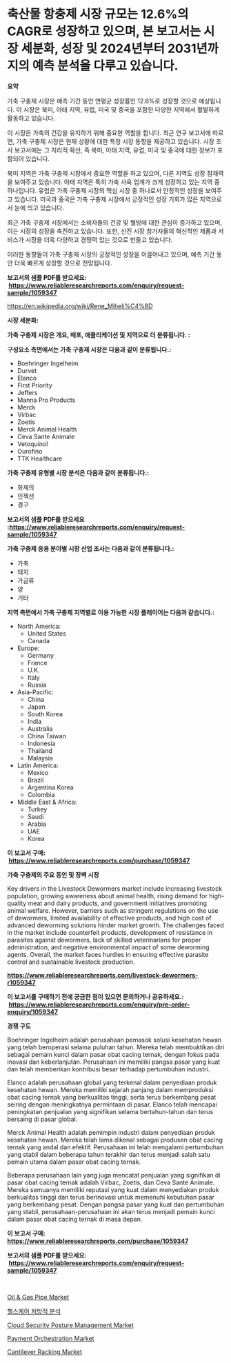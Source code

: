 <p><h1>축산물 항충제 시장 규모는 12.6%의 CAGR로 성장하고 있으며, 본 보고서는 시장 세분화, 성장 및 2024년부터 2031년까지의 예측 분석을 다루고 있습니다.</h1></p><p><strong>요약</strong></p>
<p><p>가축 구충제 시장은 예측 기간 동안 연평균 성장률인 12.6%로 성장할 것으로 예상됩니다. 이 시장은 북미, 아태 지역, 유럽, 미국 및 중국을 포함한 다양한 지역에서 활발하게 활동하고 있습니다.</p><p>이 시장은 가축의 건강을 유지하기 위해 중요한 역할을 합니다. 최근 연구 보고서에 따르면, 가축 구충제 시장은 현재 상황에 대한 특정 시장 동향을 제공하고 있습니다. 시장 조사 보고서에는 그 지리적 확산, 즉 북미, 아태 지역, 유럽, 미국 및 중국에 대한 정보가 포함되어 있습니다.</p><p>북미 지역은 가축 구충제 시장에서 중요한 역할을 하고 있으며, 다른 지역도 성장 잠재력을 보여주고 있습니다. 아태 지역은 특히 가축 사육 업계가 크게 성장하고 있는 지역 중 하나입니다. 유럽은 가축 구충제 시장의 핵심 시장 중 하나로서 안정적인 성장을 보여주고 있습니다. 미국과 중국은 가축 구충제 시장에서 긍정적인 성장 기회가 많은 지역으로서 눈에 띄고 있습니다.</p><p>최근 가축 구충제 시장에서는 소비자들의 건강 및 웰빙에 대한 관심이 증가하고 있으며, 이는 시장의 성장을 촉진하고 있습니다. 또한, 신진 시장 참가자들의 혁신적인 제품과 서비스가 시장을 더욱 다양하고 경쟁력 있는 것으로 만들고 있습니다.</p><p>이러한 동향들이 가축 구충제 시장의 긍정적인 성장을 이끌어내고 있으며, 예측 기간 동안 더욱 빠르게 성장할 것으로 전망됩니다.</p></p>
<p><strong>보고서의 샘플 PDF를 받으세요: &nbsp;<a href="https://www.reliableresearchreports.com/enquiry/request-sample/1059347">https://www.reliableresearchreports.com/enquiry/request-sample/1059347</a></strong></p>
<p><a href="https://en.wikipedia.org/wiki/Rene_Miheli%C4%8D">https://en.wikipedia.org/wiki/Rene_Miheli%C4%8D</a></p>
<p><strong>시장 세분화:</strong></p>
<p><strong> 가축 구충제 시장은 개요, 배포, 애플리케이션 및 지역으로 더 분류됩니다. :</strong></p>
<p><strong>구성요소 측면에서는 가축 구충제 시장은 다음과 같이 분류됩니다.:</strong></p>
<p><ul><li>Boehringer Ingelheim</li><li>Durvet</li><li>Elanco</li><li>First Priority</li><li>Jeffers</li><li>Manna Pro Products</li><li>Merck</li><li>Virbac</li><li>Zoetis</li><li>Merck Animal Health</li><li>Ceva Sante Animale</li><li>Vetoquinol</li><li>Ourofino</li><li>TTK Healthcare</li></ul></p>
<p><strong> 가축 구충제 유형별 시장 분석은 다음과 같이 분류됩니다.:</strong></p>
<p><ul><li>화제의</li><li>인젝션</li><li>경구</li></ul></p>
<p><strong>보고서의 샘플 PDF를 받으세요 :<a href="https://www.reliableresearchreports.com/enquiry/request-sample/1059347">https://www.reliableresearchreports.com/enquiry/request-sample/1059347</a></strong></p>
<p><strong> 가축 구충제 응용 분야별 시장 산업 조사는 다음과 같이 분류됩니다.:</strong></p>
<p><ul><li>가축</li><li>돼지</li><li>가금류</li><li>양</li><li>기타</li></ul></p>
<p><strong>지역 측면에서 가축 구충제 지역별로 이용 가능한 시장 플레이어는 다음과 같습니다.:</strong></p>
<p><ul>
    <li>
        North America:
        <ul>
            <li>United States</li>
            <li>Canada</li>
        </ul>
    </li>
    <li>
        Europe:
        <ul>
            <li>Germany</li>
            <li>France</li>
            <li>U.K.</li>
            <li>Italy</li>
            <li>Russia</li>
        </ul>
    </li>
    <li>
        Asia-Pacific:
        <ul>
            <li>China</li>
            <li>Japan</li>
            <li>South Korea</li>
            <li>India</li>
            <li>Australia</li>
            <li>China Taiwan</li>
            <li>Indonesia</li>
            <li>Thailand</li>
            <li>Malaysia</li>
        </ul>
    </li>
    <li>
        Latin America:
        <ul>
            <li>Mexico</li>
            <li>Brazil</li>
            <li>Argentina Korea</li>
            <li>Colombia</li>
        </ul>
    </li>
    <li>
        Middle East & Africa:
        <ul>
            <li>Turkey</li>
            <li>Saudi</li>
            <li>Arabia</li>
            <li>UAE</li>
            <li>Korea</li>
        </ul>
    </li>
    </ul></p>
<p><strong>이 보고서 구매: &nbsp;<a href="https://www.reliableresearchreports.com/purchase/1059347">https://www.reliableresearchreports.com/purchase/1059347</a></strong></p>
<p><strong>가축 구충제의 주요 동인 및 장벽 시장</strong></p>
<p><p>Key drivers in the Livestock Dewormers market include increasing livestock population, growing awareness about animal health, rising demand for high-quality meat and dairy products, and government initiatives promoting animal welfare. However, barriers such as stringent regulations on the use of dewormers, limited availability of effective products, and high cost of advanced deworming solutions hinder market growth. The challenges faced in the market include counterfeit products, development of resistance in parasites against dewormers, lack of skilled veterinarians for proper administration, and negative environmental impact of some deworming agents. Overall, the market faces hurdles in ensuring effective parasite control and sustainable livestock production.</p></p>
<p><strong><a href="https://www.reliableresearchreports.com/livestock-dewormers-r1059347">https://www.reliableresearchreports.com/livestock-dewormers-r1059347</a></strong></p>
<p><strong>이 보고서를 구매하기 전에 궁금한 점이 있으면 문의하거나 공유하세요.: &nbsp;<a href="https://www.reliableresearchreports.com/enquiry/pre-order-enquiry/1059347">https://www.reliableresearchreports.com/enquiry/pre-order-enquiry/1059347</a></strong></p>
<p><strong>경쟁 구도</strong></p>
<p><p>Boehringer Ingelheim adalah perusahaan pemasok solusi kesehatan hewan yang telah beroperasi selama puluhan tahun. Mereka telah membuktikan diri sebagai pemain kunci dalam pasar obat cacing ternak, dengan fokus pada inovasi dan keberlanjutan. Perusahaan ini memiliki pangsa pasar yang kuat dan telah memberikan kontribusi besar terhadap pertumbuhan industri.</p><p>Elanco adalah perusahaan global yang terkenal dalam penyediaan produk kesehatan hewan. Mereka memiliki sejarah panjang dalam memproduksi obat cacing ternak yang berkualitas tinggi, serta terus berkembang pesat seiring dengan meningkatnya permintaan di pasar. Elanco telah mencapai peningkatan penjualan yang signifikan selama bertahun-tahun dan terus bersaing di pasar global.</p><p>Merck Animal Health adalah pemimpin industri dalam penyediaan produk kesehatan hewan. Mereka telah lama dikenal sebagai produsen obat cacing ternak yang andal dan efektif. Perusahaan ini telah mengalami pertumbuhan yang stabil dalam beberapa tahun terakhir dan terus menjadi salah satu pemain utama dalam pasar obat cacing ternak.</p><p>Beberapa perusahaan lain yang juga mencatat penjualan yang signifikan di pasar obat cacing ternak adalah Virbac, Zoetis, dan Ceva Sante Animale. Mereka semuanya memiliki reputasi yang kuat dalam menyediakan produk berkualitas tinggi dan terus berinovasi untuk memenuhi kebutuhan pasar yang berkembang pesat. Dengan pangsa pasar yang kuat dan pertumbuhan yang stabil, perusahaan-perusahaan ini akan terus menjadi pemain kunci dalam pasar obat cacing ternak di masa depan.</p></p>
<p><strong>이 보고서 구매: &nbsp; <a href="https://www.reliableresearchreports.com/purchase/1059347">https://www.reliableresearchreports.com/purchase/1059347</a></strong></p>
<p><strong>보고서의 샘플 PDF를 받으세요: &nbsp;<a href="https://www.reliableresearchreports.com/enquiry/request-sample/1059347">https://www.reliableresearchreports.com/enquiry/request-sample/1059347</a></strong><strong></strong></p>
<p>&nbsp;</p>
<p><p><a href="https://www.linkedin.com/pulse/oil-gas-pipe-market-emerging-trends-future-prospects-period-oz5te">Oil & Gas Pipe Market</a></p><p><a href="https://github.com/sougarounis/Market-Research-Report-List-5/blob/main/731727558085.md">헬스케어 처방적 분석</a></p><p><a href="https://github.com/gdfhhhj/Market-Research-Report-List-6/blob/main/cloud-security-posture-management-market.md">Cloud Security Posture Management Market</a></p><p><a href="https://github.com/RichRobinson5/Market-Research-Report-List-6/blob/main/payment-orchestration-market.md">Payment Orchestration Market</a></p><p><a href="https://issuu.com/reportprime-2/docs/cantilever-racking-market-size-2030.pptx">Cantilever Racking Market</a></p></p>